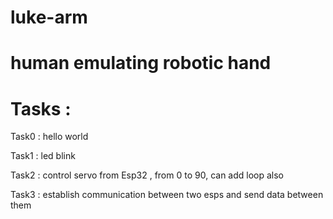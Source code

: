 # luke-arm
# human emulating robotic hand
# Tasks :

  Task0 : hello world 

  Task1 : led blink

  Task2 : control servo from Esp32 , from 0 to 90, can add loop also
  
  Task3 : establish communication between two esps and send data between them

